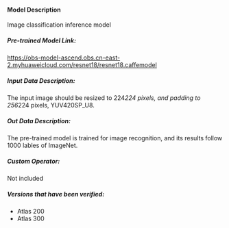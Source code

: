 #### Model Description

Image classification inference model

##### Pre-trained Model Link:

https://obs-model-ascend.obs.cn-east-2.myhuaweicloud.com/resnet18/resnet18.caffemodel

##### Input Data Description:

The input image should be resized to 224*224 pixels, and padding to 256*224 pixels, YUV420SP_U8.

##### Out Data Description:

The pre-trained model is trained for image recognition, and its results follow 1000 lables of ImageNet.

##### Custom Operator:

Not included

##### Versions that have been verified: 

- Atlas 200
- Atlas 300

